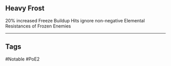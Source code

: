 ## Heavy Frost
20% increased Freeze Buildup
Hits ignore non-negative Elemental Resistances of Frozen Enemies

---
## Tags
#Notable
#PoE2

